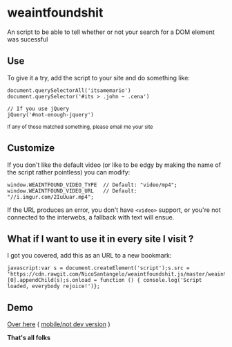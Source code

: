 # weaintfoundshit

An script to be able to tell whether or not your search for a DOM element was sucessful

## Use

To give it a try, add the script to your site and do something like:

```
document.querySelectorAll('itsamemario')
document.querySelector('#its > .john ~ .cena')

// If you use jQuery
jQuery('#not-enough-jquery')
```

<sub>If any of those matched something, please email me your site</sub>

## Customize

If you don't like the default video (or like to be edgy by making the name of the script rather pointless) you can modify:

```
window.WEAINTFOUND_VIDEO_TYPE  // Default: "video/mp4";
window.WEAINTFOUND_VIDEO_URL   // Default: "//i.imgur.com/2IuUuar.mp4";
```

If the URL produces an error, you don't have `<video>` support, or you're not connected to the interwebs, a fallback with text will ensue.

## What if I want to use it in every site I visit ?


I got you covered, add this as an URL to a new bookmark:

```
javascript:var s = document.createElement('script');s.src = 'https://cdn.rawgit.com/NicoSantangelo/weaintfoundshit.js/master/weaintfoundshit.min.js';document.getElementsByTagName('body')[0].appendChild(s);s.onload = function () { console.log('Script loaded, everybody rejoice!')};
```

## Demo

[Over here](https://nicosantangelo.github.io/weaintfoundshit.js) ( [mobile/not dev version](https://nicosantangelo.github.io/weaintfoundshit.js/interactive.html) )


**That's all folks**
